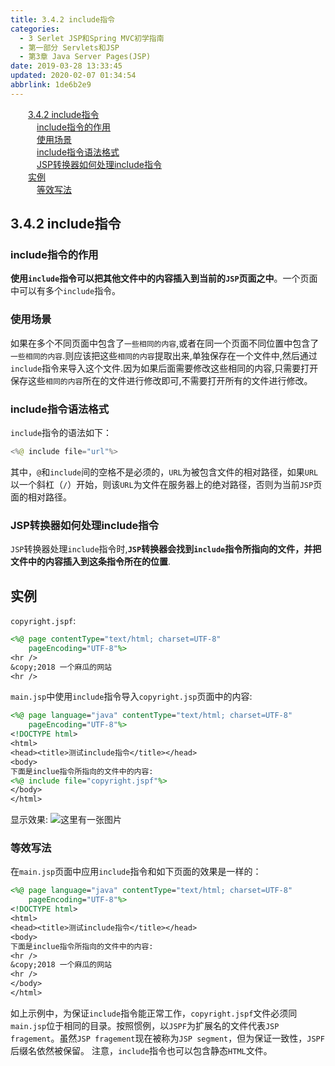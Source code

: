 ```yaml
---
title: 3.4.2 include指令
categories: 
  - 3 Serlet JSP和Spring MVC初学指南
  - 第一部分 Servlets和JSP
  - 第3章 Java Server Pages(JSP)
date: 2019-03-28 13:33:45
updated: 2020-02-07 01:34:54
abbrlink: 1de6b2e9
---
```

<div id='my_toc'><a href="/JavaReadingNotes/1de6b2e9/#3-4-2-include指令" class="header_2">3.4.2 include指令</a>&nbsp;<br><a href="/JavaReadingNotes/1de6b2e9/#include指令的作用" class="header_3">include指令的作用</a>&nbsp;<br><a href="/JavaReadingNotes/1de6b2e9/#使用场景" class="header_3">使用场景</a>&nbsp;<br><a href="/JavaReadingNotes/1de6b2e9/#include指令语法格式" class="header_3">include指令语法格式</a>&nbsp;<br><a href="/JavaReadingNotes/1de6b2e9/#JSP转换器如何处理include指令" class="header_3">JSP转换器如何处理include指令</a>&nbsp;<br><a href="/JavaReadingNotes/1de6b2e9/#实例" class="header_2">实例</a>&nbsp;<br><a href="/JavaReadingNotes/1de6b2e9/#等效写法" class="header_3">等效写法</a>&nbsp;<br></div>
<style>.header_1{margin-left: 1em;}.header_2{margin-left: 2em;}.header_3{margin-left: 3em;}.header_4{margin-left: 4em;}.header_5{margin-left: 5em;}.header_6{margin-left: 6em;}</style>
<!--more-->
<script>if (navigator.platform.search('arm')==-1){document.getElementById('my_toc').style.display = 'none';}var e,p = document.getElementsByTagName('p');while (p.length>0) {e = p[0];e.parentElement.removeChild(e);}</script>

<!--end-->
## 3.4.2 include指令 ##
### include指令的作用 ###
**使用`include`指令可以把其他文件中的内容插入到当前的`JSP`页面之中**。一个页面中可以有多个`include`指令。
### 使用场景 ###
如果在多个不同页面中包含了`一些相同的内容`,或者在同一个页面不同位置中包含了`一些相同的内容`.则应该把这些`相同的内容`提取出来,单独保存在一个文件中,然后通过`include`指令来导入这个文件.因为如果后面需要修改这些相同的内容,只需要打开保存这些`相同的内容`所在的文件进行修改即可,不需要打开所有的文件进行修改。
### include指令语法格式 ###
`include`指令的语法如下：
```java
<%@ include file="url"%>
```
其中，`@`和`include`间的空格不是必须的，`URL`为被包含文件的相对路径，如果`URL`以一个斜杠（`/`）开始，则该`URL`为文件在服务器上的绝对路径，否则为当前`JSP`页面的相对路径。
### JSP转换器如何处理include指令 ###
`JSP`转换器处理`include`指令时,**`JSP`转换器会找到`include`指令所指向的文件，并把文件中的内容插入到这条指令所在的位置**.
## 实例 ##
`copyright.jspf`:
```jsp
<%@ page contentType="text/html; charset=UTF-8"
    pageEncoding="UTF-8"%>
<hr />
&copy;2018 一个麻瓜的网站
<hr />
```
`main.jsp`中使用`include`指令导入`copyright.jsp`页面中的内容:
```jsp
<%@ page language="java" contentType="text/html; charset=UTF-8"
    pageEncoding="UTF-8"%>
<!DOCTYPE html>
<html>
<head><title>测试include指令</title></head>
<body>
下面是inclue指令所指向的文件中的内容:
<%@ include file="copyright.jspf"%>
</body>
</html>
```
显示效果:
![这里有一张图片](https://image-1257720033.cos.ap-shanghai.myqcloud.com/blog/readbooknote/ServlerJSPAndSpring%20MVCChuXueZhiNan/Chapter3/4.png)
### 等效写法 ###
在`main.jsp`页面中应用`include`指令和如下页面的效果是一样的：
```jsp
<%@ page language="java" contentType="text/html; charset=UTF-8"
    pageEncoding="UTF-8"%>
<!DOCTYPE html>
<html>
<head><title>测试include指令</title></head>
<body>
下面是inclue指令所指向的文件中的内容:
<hr />
&copy;2018 一个麻瓜的网站
<hr />
</body>
</html>
```
如上示例中，为保证`include`指令能正常工作，`copyright.jspf`文件必须同`main.jsp`位于相同的目录。按照惯例，以`JSPF`为扩展名的文件代表`JSP fragement`。虽然`JSP fragement`现在被称为`JSP segment`，但为保证一致性，`JSPF`后缀名依然被保留。
注意，`include`指令也可以包含静态`HTML`文件。
